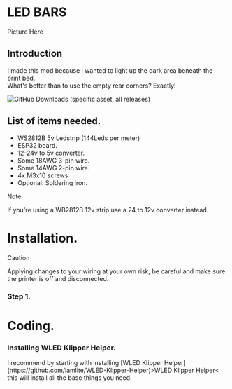 <h1>LED BARS</h1>
Picture Here

<h2>Introduction</h2>
<p>I made this mod because i wanted to light up the dark area beneath the print bed.</br>
What's better than to use the empty rear corners? Exactly!</p>
<img alt="GitHub Downloads (specific asset, all releases)" src="https://img.shields.io/github/downloads/A3Bagged/Creality-K1/LED_Bars.stl">

<h2>List of items needed.</h2>
<ul>
  <li>WS2812B 5v Ledstrip (144Leds per meter)</li>
  <li>ESP32 board.</li>
  <li>12-24v to 5v converter.</li>
  <li>Some 18AWG 3-pin wire.</li>
  <li>Some 14AWG 2-pin wire.</li>
  <li>4x M3x10 screws</li>
  <li>Optional: Soldering iron.</li>
</ul>

> [!NOTE]
> If you're using a WB2812B 12v strip use a 24 to 12v converter instead.

<h1>Installation.</h1>

> [!CAUTION]
> Applying changes to your wiring at your own risk, be careful and make sure the printer is off and disconnected.

<h3>Step 1.</h3>

<h1>Coding.</h1>
<h3>Installing WLED Klipper Helper.</h3>
<p>I recommend by starting with installing [WLED Klipper Helper](https://github.com/iamlite/WLED-Klipper-Helper)>WLED Klipper Helper< this will install all the base things you need.</p>
